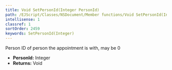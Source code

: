 ```yaml
---
title: Void SetPersonId(Integer PersonId)
path: /EJScript/Classes/NSDocument/Member functions/Void SetPersonId(Integer p_0)
intellisense: 1
classref: 1
sortOrder: 2459
keywords: SetPersonId(Integer)
---
```



Person ID of person the appointment is with, may be 0



* **PersonId:** Integer
* **Returns:** Void


